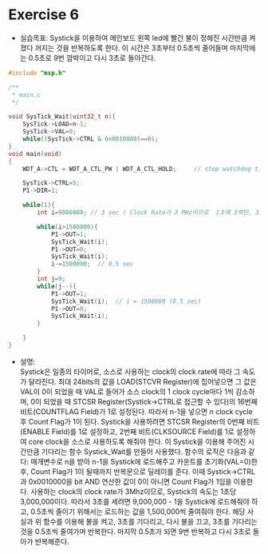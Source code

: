 Exercise 6
==========   

+ 실습목표: Systick을 이용하여 메인보드 왼쪽 led에 빨간 불이 정해진 시간만큼 켜졌다 꺼지는 것을 반복하도록 한다. 이 시간은 3초부터 0.5초씩 줄어들며 마지막에는 0.5초로 9번 깜박이고 다시 3초로 돌아간다.
  
```c
#include "msp.h"

/**
 * main.c
 */

void SysTick_Wait(uint32_t n){
    SysTick->LOAD=n-1;
    SysTick->VAL=0;
    while((SysTick->CTRL & 0x0010000)==0);
}
void main(void)
{
	WDT_A->CTL = WDT_A_CTL_PW | WDT_A_CTL_HOLD;		// stop watchdog timer

	SysTick->CTRL=5;
	P1->DIR=1;

	while(1){
	    int i=9000000; // 3 sec ( Clock Rate가 3 MHz이므로  1초에 3백만, 3초면 9백만 )

	    while(i>1500000){  
	        P1->OUT=1;
	        SysTick_Wait(i);
	        P1->OUT=0;
	        SysTick_Wait(i);
	        i-=1500000;  // 0.5 sec
	    }
	    int j=9;
	    while(j--){ 
	        P1->OUT=1;
	        SysTick_Wait(i);  // i = 1500000 (0.5 sec)
	        P1->OUT=0;
	        SysTick_Wait(i);
	    }

	}
}
```
+ 설명:   
  Systick은 일종의 타이머로, 소스로 사용하는 clock의 clock rate에 따라 그 속도가 달라진다. 최대 24bits의 값을 LOAD(STCVR Register)에 집어넣으면 그 값은 VAL이 0이 되었을 때 VAL로 들어가 소스 clock의 1 clock cycle마다 1씩 감소하며, 0이 되었을 때 STCSR Register(Systick->CTRL로 접근할 수 있다)의 16번째 비트(COUNTFLAG Field)가 1로 설정된다. 따라서 n-1을 넣으면 n clock cycle 후 Count Flag가 1이 된다. Systick을 사용하려면 STCSR Register의 0번째 비트(ENABLE Field)를 1로 설정하고, 2번째 비트(CLKSOURCE Field)를 1로 설정하여 core clock을 소스로 사용하도록 해줘야 한다. 이 Systick을 이용해 주어진 시간만큼 기다리는 함수 Systick_Wait를 만들어 사용했다. 함수의 로직은 다음과 같다: 매개변수로 n을 받아 n-1을 Systick에 로드해주고 카운트를 초기화(VAL=0)한 후, Count Flag가 1이 될때까지 반복문으로 딜레이를 준다. 이때 Systick->CTRL과 0x0010000을 bit AND 연산한 값이 0이 아니면 Count Flag가 1임을 이용한다.
  사용하는 clock의 clock rate가 3Mhz이므로, Systick의 속도는 1초당 3,000,000이다. 따라서 3초를 세려면 9,000,000 - 1을 Systick에 로드해줘야 하고, 0.5초씩 줄이기 위해서는 로드하는 값을 1,500,000씩 줄여줘야 한다. 해당 사실과 위 함수를 이용해 불을 켜고, 3초를 기다리고, 다시 불을 끄고, 3초를 기다리는 것을 0.5초씩 줄여가며 반복한다. 마지막 0.5초가 되면 9번 반복하고 다시 3초로 돌아가 반복해준다.
